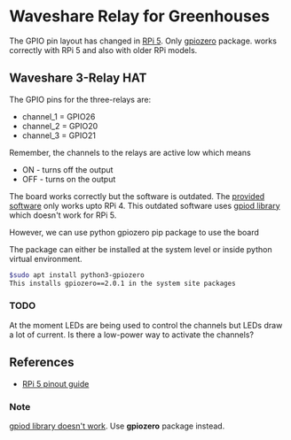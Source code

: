 # Waveshare Relay for Greenhouses

The GPIO pin layout has changed in
[RPi 5](https://www.sunfounder.com/blogs/news/comprehensive-guide-to-the-pin-diagram-of-raspberry-pi-5-understanding-gpio-pins-and-their-functions).
Only
[gpiozero](https://gpiozero.readthedocs.io/en/stable/recipes.html) package.
works correctly with RPi 5 and also with older RPi models.

## Waveshare 3-Relay HAT

The GPIO pins for the three-relays are:

* channel_1 = GPIO26
* channel_2 = GPIO20
* channel_3 = GPIO21

Remember, the channels to the relays are active low which means

* ON - turns off the output
* OFF - turns on the output

The board works correctly but the software is outdated.
The [provided software](https://www.waveshare.com/wiki/RPi_Relay_Board)
only works upto RPi 4.
This outdated software uses
[gpiod library](https://www.acmesystems.it/libgpiod)
which doesn't work for RPi 5.

However, we can use python gpiozero pip package to use the board

The package can either be installed at the system level or
inside python virtual environment.

```bash
$sudo apt install python3-gpiozero
This installs gpiozero==2.0.1 in the system site packages
```

### TODO

At the moment LEDs are being used to control the channels but
LEDs draw a lot of current. Is there a low-power way to
activate the channels?

## References

* [RPi 5 pinout guide](https://www.twicea.com/blog/learn-raspberry-pi-5-pinout-in-this-in-depth-comprehensive-guide)

### Note

[gpiod library doesn't work](https://www.acmesystems.it/libgpiod).
Use **gpiozero** package instead.
